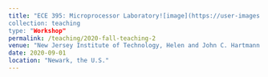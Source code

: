```yaml
---
title: "ECE 395: Microprocessor Laboratory![image](https://user-images.githubusercontent.com/29441174/142755707-7f7bcb99-3b58-459f-87e6-1f0e6f05f071.png)
collection: teaching
type: "Workshop"
permalink: /teaching/2020-fall-teaching-2
venue: "New Jersey Institute of Technology, Helen and John C. Hartmann Department of Electrical and Computer Engineering"
date: 2020-09-01
location: "Newark, the U.S."
---
```

